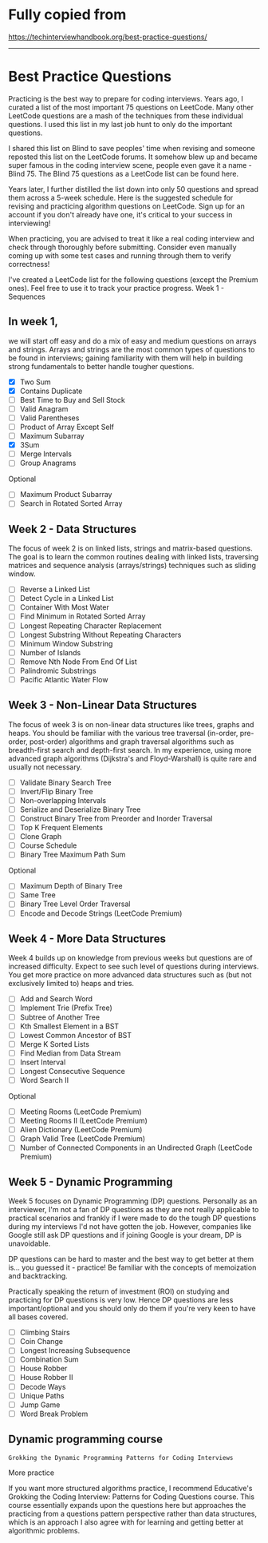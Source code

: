 # Fully copied from 
https://techinterviewhandbook.org/best-practice-questions/
___
# Best Practice Questions

Practicing is the best way to prepare for coding interviews. Years ago, I curated a list of the most important 75 questions on LeetCode. Many other LeetCode questions are a mash of the techniques from these individual questions. I used this list in my last job hunt to only do the important questions.

I shared this list on Blind to save peoples' time when revising and someone reposted this list on the LeetCode forums. It somehow blew up and became super famous in the coding interview scene, people even gave it a name - Blind 75. The Blind 75 questions as a LeetCode list can be found here.

Years later, I further distilled the list down into only 50 questions and spread them across a 5-week schedule. Here is the suggested schedule for revising and practicing algorithm questions on LeetCode. Sign up for an account if you don't already have one, it's critical to your success in interviewing!

When practicing, you are advised to treat it like a real coding interview and check through thoroughly before submitting. Consider even manually coming up with some test cases and running through them to verify correctness!

I've created a LeetCode list for the following questions (except the Premium ones). Feel free to use it to track your practice progress.
Week 1 - Sequences

## In week 1, 
we will start off easy and do a mix of easy and medium questions on arrays and strings. Arrays and strings are the most common types of questions to be found in interviews; gaining familiarity with them will help in building strong fundamentals to better handle tougher questions.
- [x] Two Sum
- [x] Contains Duplicate
- [ ] Best Time to Buy and Sell Stock
- [ ] Valid Anagram
- [ ] Valid Parentheses
- [ ] Product of Array Except Self
- [ ] Maximum Subarray
- [x] 3Sum
- [ ] Merge Intervals
- [ ] Group Anagrams

Optional

- [ ] Maximum Product Subarray
- [ ] Search in Rotated Sorted Array

## Week 2 - Data Structures​

The focus of week 2 is on linked lists, strings and matrix-based questions. The goal is to learn the common routines dealing with linked lists, traversing matrices and sequence analysis (arrays/strings) techniques such as sliding window.

- [ ] Reverse a Linked List
- [ ] Detect Cycle in a Linked List
- [ ] Container With Most Water
- [ ] Find Minimum in Rotated Sorted Array
- [ ] Longest Repeating Character Replacement
- [ ] Longest Substring Without Repeating Characters
- [ ] Minimum Window Substring
- [ ] Number of Islands
- [ ] Remove Nth Node From End Of List
- [ ] Palindromic Substrings
- [ ] Pacific Atlantic Water Flow

## Week 3 - Non-Linear Data Structures​

The focus of week 3 is on non-linear data structures like trees, graphs and heaps. You should be familiar with the various tree traversal (in-order, pre-order, post-order) algorithms and graph traversal algorithms such as breadth-first search and depth-first search. In my experience, using more advanced graph algorithms (Dijkstra's and Floyd-Warshall) is quite rare and usually not necessary.

- [ ] Validate Binary Search Tree
- [ ] Invert/Flip Binary Tree
- [ ] Non-overlapping Intervals
- [ ] Serialize and Deserialize Binary Tree
- [ ] Construct Binary Tree from Preorder and Inorder Traversal
- [ ] Top K Frequent Elements
- [ ] Clone Graph
- [ ] Course Schedule
- [ ] Binary Tree Maximum Path Sum

Optional

- [ ] Maximum Depth of Binary Tree
- [ ] Same Tree
- [ ] Binary Tree Level Order Traversal
- [ ] Encode and Decode Strings (LeetCode Premium)

## Week 4 - More Data Structures

Week 4 builds up on knowledge from previous weeks but questions are of increased difficulty. Expect to see such level of questions during interviews. You get more practice on more advanced data structures such as (but not exclusively limited to) heaps and tries.

- [ ] Add and Search Word
- [ ] Implement Trie (Prefix Tree)
- [ ] Subtree of Another Tree
- [ ] Kth Smallest Element in a BST
- [ ] Lowest Common Ancestor of BST
- [ ] Merge K Sorted Lists
- [ ] Find Median from Data Stream
- [ ] Insert Interval
- [ ] Longest Consecutive Sequence
- [ ] Word Search II

Optional

- [ ] Meeting Rooms (LeetCode Premium)
- [ ] Meeting Rooms II (LeetCode Premium)
- [ ] Alien Dictionary (LeetCode Premium)
- [ ] Graph Valid Tree (LeetCode Premium)
- [ ] Number of Connected Components in an Undirected Graph (LeetCode Premium)

## Week 5 - Dynamic Programming

Week 5 focuses on Dynamic Programming (DP) questions. Personally as an interviewer, I'm not a fan of DP questions as they are not really applicable to practical scenarios and frankly if I were made to do the tough DP questions during my interviews I'd not have gotten the job. However, companies like Google still ask DP questions and if joining Google is your dream, DP is unavoidable.

DP questions can be hard to master and the best way to get better at them is... you guessed it - practice! Be familiar with the concepts of memoization and backtracking.

Practically speaking the return of investment (ROI) on studying and practicing for DP questions is very low. Hence DP questions are less important/optional and you should only do them if you're very keen to have all bases covered.

- [ ] Climbing Stairs
- [ ] Coin Change
- [ ] Longest Increasing Subsequence
- [ ] Combination Sum
- [ ] House Robber
- [ ] House Robber II
- [ ] Decode Ways
- [ ] Unique Paths
- [ ] Jump Game
- [ ] Word Break Problem

## Dynamic programming course

    Grokking the Dynamic Programming Patterns for Coding Interviews

More practice

If you want more structured algorithms practice, I recommend Educative's Grokking the Coding Interview: Patterns for Coding Questions course. This course essentially expands upon the questions here but approaches the practicing from a questions pattern perspective rather than data structures, which is an approach I also agree with for learning and getting better at algorithmic problems.